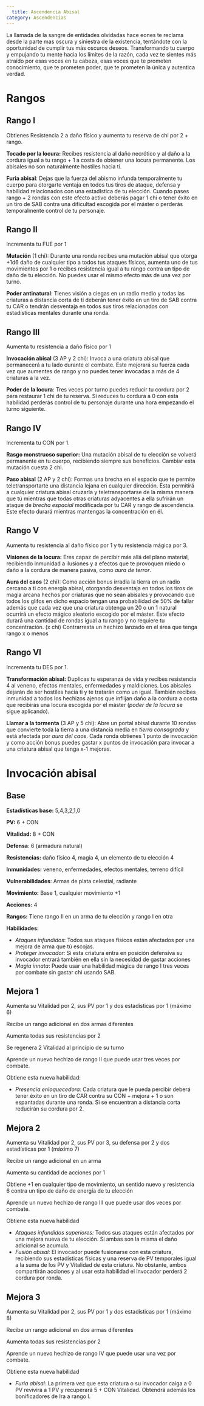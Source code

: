 ```yaml
---
  title: Ascendencia Abisal
category: Ascendencias
---
```


La llamada de la sangre de entidades olvidadas hace eones te reclama desde la parte mas oscura y siniestra de la existencia, tentándote con la oportunidad de cumplir tus más oscuros deseos. Transformando tu cuerpo y empujando tu mente hacia los límites de la razón, cada vez te sientes más atraído por esas voces en tu cabeza, esas voces que te prometen conocimiento, que te prometen poder, que te prometen la única y autentica verdad. 

# Rangos

## Rango I

Obtienes Resistencia 2 a daño físico y aumenta tu reserva de chi por 2 + rango.

**Tocado por la locura:** Recibes resistencia al daño necrótico y al daño a la cordura igual a tu rango + 1 a costa de obtener una locura permanente. Los abisales no son naturalmente hostiles hacia ti.

**Furia abisal**: Dejas que la fuerza del abismo infunda temporalmente tu cuerpo para otorgarte ventaja en todos tus tiros de ataque, defensa y habilidad relacionados con una estadística de tu elección. Cuando pases rango + 2 rondas con este efecto activo deberás pagar 1 chi o tener éxito en un tiro de SAB contra una dificultad escogida por el máster o perderás temporalmente control de tu personaje.

## Rango II

Incrementa tu FUE por 1

**Mutación** (1 chi): Durante una ronda recibes una mutación abisal que otorga +1d6 daño de cualquier tipo a todos tus ataques físicos, aumenta uno de tus movimientos por 1 o recibes resistencia igual a tu rango contra un tipo de daño de tu elección. No puedes usar el mismo efecto más de una vez por turno.

**Poder antinatural**: Tienes visión a ciegas en un radio medio y todas las criaturas a distancia corta de ti deberán tener éxito en un tiro de SAB contra tu CAR o tendrán desventaja en todos sus tiros relacionados con estadísticas mentales durante una ronda. 

## Rango III

Aumenta tu resistencia a daño físico por 1

**Invocación abisal** (3 AP y 2 chi): Invoca a una criatura abisal que permanecerá a tu lado durante el combate. Este mejorará su fuerza cada vez que aumentes de rango y no puedes tener invocadas a más de 4 criaturas a la vez.

**Poder de la locura**: Tres veces por turno puedes reducir tu cordura por 2 para restaurar 1 chi de tu reserva. Si reduces tu cordura a 0 con esta habilidad perderás control de tu personaje durante una hora empezando el turno siguiente. 

## Rango IV

Incrementa tu CON por 1.

**Rasgo monstruoso superior:** Una mutación abisal de tu elección se volverá permanente en tu cuerpo, recibiendo siempre sus beneficios. Cambiar esta mutación cuesta 2 chi.

**Paso abisal** (2 AP y 2 chi): Formas una brecha en el espacio que te permite teletransportarte una distancia lejana en cualquier dirección. Esta permitirá a cualquier criatura abisal cruzarla y teletransportarse de la misma manera que tú mientras que todas otras criaturas adyacentes a ella sufrirán un ataque de *brecha espacial* modificada por tu CAR y rango de ascendencia. Este efecto durará mientras mantengas la concentración en él. 

## Rango V

Aumenta tu resistencia al daño físico por 1 y tu resistencia mágica por 3.

**Visiones de la locura:** Eres capaz de percibir más allá del plano material, recibiendo inmunidad a ilusiones y a efectos que te provoquen miedo o daño a la cordura de manera pasiva, como *aura de terror*. 

**Aura del caos** (2 chi): Como acción bonus irradia la tierra en un radio cercano a ti con energía abisal, otorgando desventaja en todos los tiros de magia arcana hechos por criaturas que no sean abisales y provocando que todos los glifos en dicho espacio tengan una probabilidad de 50% de fallar además que cada vez que una criatura obtenga un 20 o un 1 natural ocurrirá un efecto mágico aleatorio escogido por el máster.  Este efecto durará una cantidad de rondas igual a tu rango y no requiere tu concentración. (x chi) Contrarresta un hechizo lanzado en el área que tenga rango x o menos

## Rango VI

Incrementa tu DES por 1. 

**Transformación abisal:** Duplicas tu esperanza de vida y recibes resistencia 4 al veneno, efectos mentales, enfermedades y maldiciones. Los abisales dejarán de ser hostiles hacia ti y te tratarán como un igual. También recibes inmunidad a todos los hechizos ajenos que inflijan daño a la cordura a costa que recibirás una locura escogida por el máster (*poder de la locura* se sigue aplicando).

**Llamar a la tormenta** (3 AP y 5 chi): Abre un portal abisal durante 10 rondas que convierte toda la tierra a una distancia media en *tierra consagrada* y está afectada por *aura del caos*. Cada ronda obtienes 1 punto de invocación y como acción bonus puedes gastar x puntos de invocación para invocar a una criatura abisal que tenga x-1 mejoras.

# Invocación abisal

## Base

**Estadísticas base:** 5,4,3,2,1,0

**PV:** 6 + CON

**Vitalidad:** 8 + CON

**Defensa**: 6 (armadura natural)

**Resistencias:** daño físico 4, magia 4, un elemento de tu elección 4

**Inmunidades:** veneno, enfermedades, efectos mentales, terreno difícil

**Vulnerabilidades**: Armas de plata celestial, radiante

**Movimiento:** Base 1, cualquier movimiento +1

**Acciones:** 4

**Rangos:** Tiene rango II en un arma de tu elección y rango I en otra

**Habilidades:**

- *Ataques infundidos*: Todos sus ataques físicos están afectados por una mejora de arma que tú escojas.
- *Proteger invocador:* Si esta criatura entra en posición defensiva su invocador entrará también en ella sin la necesidad de gastar acciones
- *Magia innata*: Puede usar una habilidad mágica de rango I tres veces por combate sin gastar chi usando SAB.

## Mejora 1

Aumenta su Vitalidad por 2, sus PV por 1 y dos estadísticas por 1 (máximo 6)

Recibe un rango adicional en dos armas diferentes

Aumenta todas sus resistencias por 2

Se regenera 2 Vitalidad al principio de su turno

Aprende un nuevo hechizo de rango II que puede usar tres veces por combate.

Obtiene esta nueva habilidad:

- *Presencia enloquecedora:* Cada criatura que le pueda percibir deberá tener éxito en un tiro de CAR contra su CON + mejora + 1 o son espantadas durante una ronda. Si se encuentran a distancia corta reducirán su cordura por 2.

## Mejora 2

Aumenta su Vitalidad por 2, sus PV por 3, su defensa por 2 y dos estadísticas por 1 (máximo 7)

Recibe un rango adicional en un arma

Aumenta su cantidad de acciones por 1

Obtiene +1 en cualquier tipo de movimiento, un sentido nuevo y resistencia 6 contra un tipo de daño de energía de tu elección

Aprende un nuevo hechizo de rango III que puede usar dos veces por combate.

Obtiene esta nueva habilidad

- *Ataques infundidos superiores:* Todos sus ataques están afectados por una mejora nueva de tu elección. Si ambas son la misma el daño adicional se acumula. 
- *Fusión abisal:* El invocador puede fusionarse con esta criatura, recibiendo sus estadísticas físicas y una reserva de PV temporales igual a la suma de los PV y Vitalidad de esta criatura. No obstante, ambos compartirán acciones y al usar esta habilidad el invocador perderá 2 cordura por ronda.

## Mejora 3

Aumenta su Vitalidad por 2, sus PV por 1 y dos estadísticas por 1 (máximo 8)

Recibe un rango adicional en dos armas diferentes

Aumenta todas sus resistencias por 2

Aprende un nuevo hechizo de rango IV que puede usar una vez por combate.

Obtiene esta nueva habilidad

- *Furia abisal:* La primera vez que esta criatura o su invocador caiga a 0 PV revivirá a 1 PV y recuperará 5 + CON Vitalidad. Obtendrá además los bonificadores de Ira a rango I.
